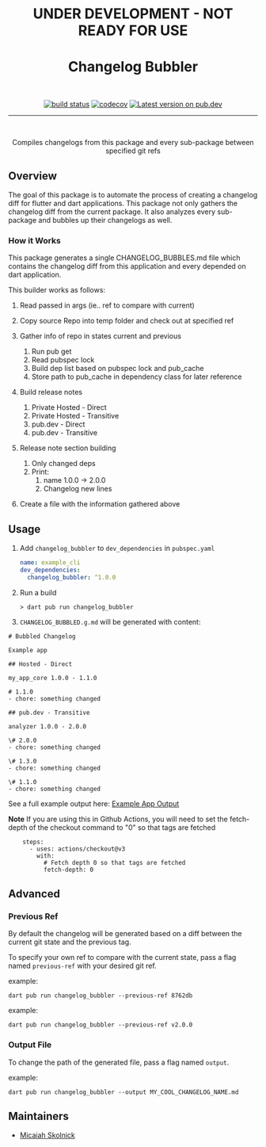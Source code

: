 <h1 align="center">UNDER DEVELOPMENT - NOT READY FOR USE</h1>
<h1 align="center">Changelog Bubbler</h1>
<br/>

<p align="center">
<a href="https://github.com/m-skolnick/changelog_bubbler/actions/workflows/test.yaml"><img src="https://github.com/m-skolnick/changelog_bubbler/actions/workflows/test.yaml/badge.svg" alt="build status"></a>
<a href="https://codecov.io/gh/m-skolnick/changelog_bubbler"><img src="https://codecov.io/gh/m-skolnick/changelog_bubbler/branch/main/graph/badge.svg" alt="codecov"></a>
<a href="https://pub.dev/packages/changelog_bubbler"><img src="https://img.shields.io/pub/v/changelog_bubbler.svg" alt="Latest version on pub.dev"></a>
</p>

---
<br/>

<p align="center">Compiles changelogs from this package and every sub-package between specified git refs</p>

## Overview

The goal of this package is to automate the process of creating a changelog diff for flutter and dart applications. This package not only gathers the changelog diff from the current package. It also analyzes every sub-package and bubbles up their changelogs as well.

### How it Works

This package generates a single CHANGELOG_BUBBLES.md file which contains the changelog diff from this application and every depended on dart application.

This builder works as follows:
1. Read passed in args (ie.. ref to compare with current)
1. Copy source Repo into temp folder and check out at specified ref
1. Gather info of repo in states current and previous
    1. Run pub get
    1. Read pubspec lock
    1. Build dep list based on pubspec lock and pub_cache
    1. Store path to pub_cache in dependency class for later reference
1. Build release notes
    1. Private Hosted - Direct
    1. Private Hosted - Transitive
    1. pub.dev - Direct
    1. pub.dev - Transitive
1. Release note section building
    1. Only changed deps
    1. Print:
        1. name 1.0.0 -> 2.0.0
        1. Changelog new lines

1. Create a file with the information gathered above

## Usage
1. Add `changelog_bubbler` to `dev_dependencies` in `pubspec.yaml`

    ```yaml
    name: example_cli
    dev_dependencies:
      changelog_bubbler: ^1.0.0
    ```

1. Run a build

    ```console
    > dart pub run changelog_bubbler
    ```

1. `CHANGELOG_BUBBLED.g.md` will be generated with content:
```
# Bubbled Changelog

Example app

## Hosted - Direct

my_app_core 1.0.0 - 1.1.0

# 1.1.0
- chore: something changed

## pub.dev - Transitive

analyzer 1.0.0 - 2.0.0

\# 2.0.0
- chore: something changed

\# 1.3.0
- chore: something changed

\# 1.1.0
- chore: something changed
```

See a full example output here: [Example App Output][example_app_output]

**Note**
If you are using this in Github Actions, you will need to set the fetch-depth of the checkout command to "0" so that tags are fetched

```
    steps:
      - uses: actions/checkout@v3
        with:
          # Fetch depth 0 so that tags are fetched
          fetch-depth: 0
```

## Advanced

### Previous Ref
By default the changelog will be generated based on a diff between the current git state and the previous tag.

To specify your own ref to compare with the current state, pass a flag named `previous-ref` with your desired git ref.

example:
```
dart pub run changelog_bubbler --previous-ref 8762db
```
example:
```
dart pub run changelog_bubbler --previous-ref v2.0.0
```

### Output File
To change the path of the generated file, pass a flag named `output`.

example:
```
dart pub run changelog_bubbler --output MY_COOL_CHANGELOG_NAME.md
```


## Maintainers

- [Micaiah Skolnick](https://github.com/m-skolnick)

[example_app_output]: https://github.com/m-skolnick/changelog_bubbler/blob/main/example/my_output_file.md